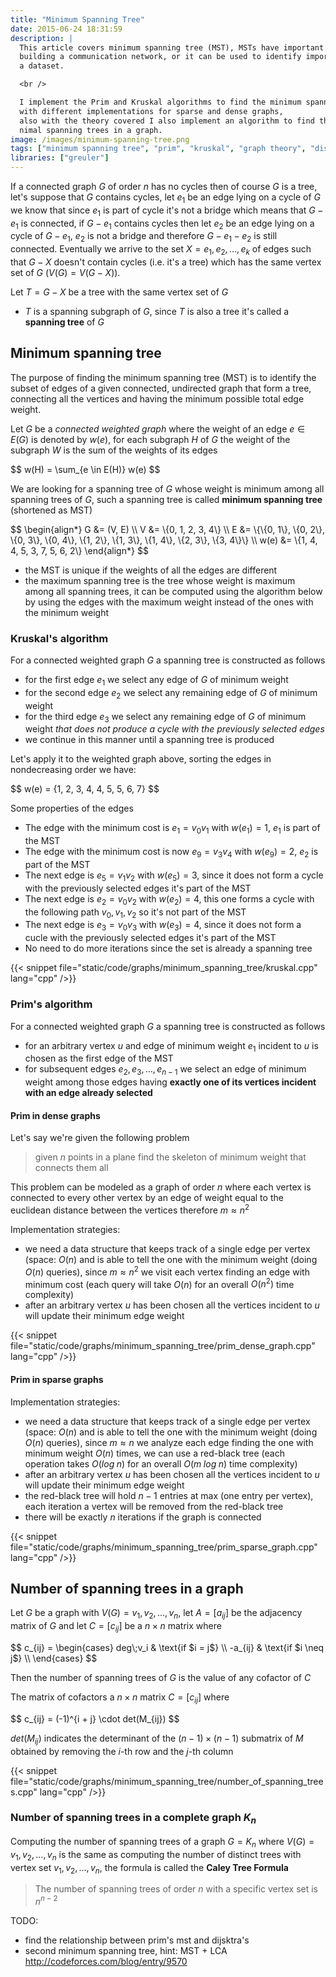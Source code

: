 ```yaml
---
title: "Minimum Spanning Tree"
date: 2015-06-24 18:31:59
description: |
  This article covers minimum spanning tree (MST), MSTs have important applications, MST can be used to minimize the cost of
  building a communication network, or it can be used to identify important features or patterns in
  a dataset.

  <br />

  I implement the Prim and Kruskal algorithms to find the minimum spanning tree in a graph
  with different implementations for sparse and dense graphs,
  also with the theory covered I also implement an algorithm to find the number of
  nimal spanning trees in a graph.
image: /images/minimum-spanning-tree.png
tags: ["minimum spanning tree", "prim", "kruskal", "graph theory", "disjoint set", "union find"]
libraries: ["greuler"]
---
```


If a connected graph $G$ of order $n$ has no cycles then of course $G$ is a tree, let's suppose that $G$ contains cycles, let $e_1$ be an edge lying on a cycle of $G$ we know that since $e_1$ is part of cycle it's not a bridge which means that $G - e_1$ is connected, if $G - e_1$ contains cycles then let $e_2$ be an edge lying on a cycle of $G - e_1$, $e_2$ is not a bridge and therefore $G - e_1 - e_2$ is still connected. Eventually we arrive to the set $X = {e_1, e_2, \ldots, e_k}$ of edges such that $G - X$ doesn't contain cycles (i.e. it's a tree) which has the same vertex set of $G$ ($V(G) = V(G - X)$).

Let $T = G - X$ be a tree with the same vertex set of $G$

- $T$ is a spanning subgraph of $G$, since $T$ is also a tree it's called a **spanning tree** of $G$

<div id="figure-spanning-tree"></div>

## Minimum spanning tree

The purpose of finding the minimum spanning tree (MST) is to identify the subset of edges of a given connected, undirected graph that form a tree, connecting all the vertices and having the minimum possible total edge weight.

Let $G$ be a *connected weighted graph* where the weight of an edge $e \in E(G)$ is denoted by $w(e)$, for each subgraph $H$ of $G$ the weight of the subgraph $W$ is the sum of the weights of its edges

<div>$$
w(H) = \sum_{e \in E(H)} w(e)
$$</div>

We are looking for a spanning tree of $G$ whose weight is minimum among all spanning trees of $G$, such a spanning tree is called **minimum spanning tree** (shortened as MST)

<div id="figure-minimum-spanning-tree"></div>

<div>$$
\begin{align*}
G &= (V, E) \\
V &= \{0, 1, 2, 3, 4\} \\
E &= \{\{0, 1\}, \{0, 2\}, \{0, 3\}, \{0, 4\}, \{1, 2\}, \{1, 3\}, \{1, 4\}, \{2, 3\}, \{3, 4\}\} \\
w(e) &= \{1, 4, 4, 5, 3, 7, 5, 6, 2\}
\end{align*}
$$</div>

- the MST is unique if the weights of all the edges are different
- the maximum spanning tree is the tree whose weight is maximum among all spanning trees, it can be computed using the algorithm below by using the edges with the maximum weight instead of the ones with the minimum weight

### Kruskal's algorithm

For a connected weighted graph $G$ a spanning tree is constructed as follows

- for the first edge $e_1$ we select any edge of $G$ of minimum weight
- for the second edge $e_2$ we select any remaining edge of $G$ of minimum weight
- for the third edge $e_3$ we select any remaining edge of $G$ of minimum weight *that does not produce a cycle with the previously selected edges*
- we continue in this manner until a spanning tree is produced

Let's apply it to the weighted graph above, sorting the edges in nondecreasing order we have:

<div>$$
w(e) = {1, 2, 3, 4, 4, 5, 5, 6, 7}
$$</div>

Some properties of the edges

- The edge with the minimum cost is $e_1 = v_0v_1$ with $w(e_1) = 1$, $e_1$ is part of the MST
- The edge with the minimum cost is now $e_9 = v_3v_4$ with $w(e_9) = 2$, $e_2$ is part of the MST
- The next edge is $e_5 = v_1v_2$ with $w(e_5) = 3$, since it does not form a cycle with the previously selected edges it's part of the MST
- The next edge is $e_2 = v_0v_2$ with $w(e_2) = 4$, this one forms a cycle with the following path $v_0,v_1,v_2$ so it's not part of the MST
- The next edge is $e_3 = v_0v_3$ with $w(e_3) = 4$, since it does not form a cucle with the previously selected edges it's part of the MST
- No need to do more iterations since the set is already a spanning tree

{{< snippet file="static/code/graphs/minimum_spanning_tree/kruskal.cpp" lang="cpp" />}}

### Prim's algorithm

For a connected weighted graph $G$ a spanning tree is constructed as follows

- for an arbitrary vertex $u$ and edge of minimum weight $e_1$ incident to $u$ is chosen as the first edge of the MST
- for subsequent edges $e_2, e_3, \ldots, e_{n - 1}$ we select an edge of minimum weight among those edges having **exactly one of its vertices incident with an edge already selected**

#### Prim in dense graphs

Let's say we're given the following problem

> given $n$ points in a plane find the skeleton of minimum weight that connects them all

This problem can be modeled as a graph of order $n$ where each vertex is connected to every other vertex by an edge of weight equal to the euclidean distance between the vertices therefore $m \approx n^2$

Implementation strategies:

- we need a data structure that keeps track of a single edge per vertex (space: $O(n)$ and is able to tell the one with the minimum weight (doing $O(n)$ queries), since $m \approx n^2$ we visit each vertex finding an edge with minimum cost (each query will take $O(n)$ for an overall $O(n^2)$ time complexity)
- after an arbitrary vertex $u$ has been chosen all the vertices incident to $u$ will update their minimum edge weight

{{< snippet file="static/code/graphs/minimum_spanning_tree/prim_dense_graph.cpp" lang="cpp" />}}

#### Prim in sparse graphs

Implementation strategies:

- we need a data structure that keeps track of a single edge per vertex (space: $O(n)$ and is able to tell the one with the minimum weight (doing $O(n)$ queries), since $m \approx n$ we analyze each edge finding the one with minimum weight $O(n)$ times, we can use a red-black tree (each operation takes $O(log\;n)$ for an overall $O(m\;log \;n)$ time complexity)
- after an arbitrary vertex $u$ has been chosen all the vertices incident to $u$ will update their minimum edge weight
- the red-black tree will hold $n - 1$ entries at max (one entry per vertex), each iteration a vertex will be removed from the red-black tree
- there will be exactly $n$ iterations if the graph is connected

{{< snippet file="static/code/graphs/minimum_spanning_tree/prim_sparse_graph.cpp" lang="cpp" />}}

## Number of spanning trees in a graph

Let $G$ be a graph with $V(G) = {v_1, v_2, \ldots, v_n}$, let $A = [a_{ij}]$ be the adjacency matrix of $G$ and let $C = [c_{ij}]$ be a $n \times n$ matrix where

<div>$$
c_{ij} = \begin{cases}
deg\;v_i & \text{if $i = j$} \\
-a_{ij} & \text{if $i \neq j$} \\
\end{cases}
$$</div>

Then the number of spanning trees of $G$ is the value of any cofactor of $C$

The matrix of cofactors a $n \times n$ matrix $C = [c_{ij}]$ where

<div>$$
c_{ij} = (-1)^{i + j} \cdot det(M_{ij})
$$</div>

$det(M_{ij})$ indicates the determinant of the $(n - 1) \times (n - 1)$ submatrix of $M$ obtained by removing the $i$-th row and the $j$-th column

{{< snippet file="static/code/graphs/minimum_spanning_tree/number_of_spanning_trees.cpp" lang="cpp" />}}

### Number of spanning trees in a complete graph $K_n$

Computing the number of spanning trees of a graph $G = K_n$ where $V(G) = {v_1, v_2, \ldots, v_n}$ is the same as computing the number of distinct trees with vertex set ${v_1, v_2, \ldots, v_n}$, the formula is called the **Caley Tree Formula**

> The number of spanning trees of order $n$ with a specific vertex set is $n^{n - 2}$

TODO:

- find the relationship between prim's mst and dijsktra's
- second minimum spanning tree, hint: MST + LCA http://codeforces.com/blog/entry/9570

<script src="/js/graph/trees/spanning-tree.js"></script>
